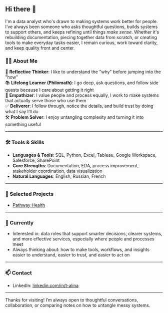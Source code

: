 ## Hi there 👋

I'm a data analyst who's drawn to making systems work better for people. I’ve always been someone who asks thoughtful questions, builds systems to support others, and keeps refining until things *make sense*. Whether it's rebuilding documentation, piecing together data from scratch, or creating tools to make everyday tasks easier, I remain curious, work toward clarity, and keep quality front and center.

### 👩‍💻 About Me

🧠 **Reflective Thinker**: I like to understand the "why" before jumping into the "how"   
📚 **Lifelong Learner (Philomath)**: I go deep, ask questions, and follow side quests because I care about getting it right  
🤝 **Empathizer**: I value people and process equally, I work to make systems that actually serve those who use them  
✅ **Deliverer**: I follow through, notice the details, and build trust by doing what I say I’ll do  
🛠️ **Problem Solver**: I enjoy untangling complexity and turning it into something useful

---

### 🛠️ Tools & Skills

- **Languages & Tools**: SQL, Python, Excel, Tableau, Google Workspace, Salesforce, SharePoint  
- **Core Strengths**: Documentation, EDA, process improvement, stakeholder coordination, data visualization  
- **Natural Languages**: English, Russian, French  

---

### 📁 Selected Projects

- [Pathway Health](https://github.com/datalina/pathway-health-analysis)

---

### 🌱 Currently

- Interested in: data roles that support smarter decisions, clearer systems, and more effective services, especially where people and processes meet  
- Always thinking about: how to make tools, workflows, and insights easier to understand, easier to trust, and easier to act on

---

### 📫 Contact

- LinkedIn: [linkedin.com/in/t-alina](https://www.linkedin.com/in/t-alina/)  

---

Thanks for visiting! I’m always open to thoughtful conversations, collaboration, or comparing notes on how to untangle messy systems.
